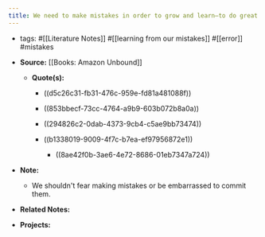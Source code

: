 ```yaml
---
title: We need to make mistakes in order to grow and learn—to do great things.
---
```


- tags: #[[Literature Notes]] #[[learning from our mistakes]] #[[error]] #mistakes

- **Source:** [[Books: Amazon Unbound]]
	 - **Quote(s):**
		 - ((d5c26c31-fb31-476c-959e-fd81a481088f))

		 - ((853bbecf-73cc-4764-a9b9-603b072b8a0a))

		 - ((294826c2-0dab-4373-9cb4-c5ae9bb73474))

		 - ((b1338019-9009-4f7c-b7ea-ef97956872e1))
			 - ((8ae42f0b-3ae6-4e72-8686-01eb7347a724))

- **Note:**
	 - We shouldn't fear making mistakes or be embarrassed to commit them.

- **Related Notes:**

- **Projects:**
